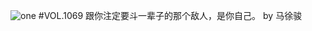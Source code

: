 ![one](http://image.wufazhuce.com/Fhq3uY32IQImYWBji1YHlm0bHXhX)
#VOL.1069
跟你注定要斗一辈子的那个敌人，是你自己。 by 马徐骏